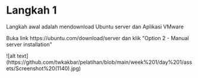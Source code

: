 <h1>Langkah 1</h1>
Langkah awal adalah mendownload Ubuntu server dan Aplikasi VMware <p>
Buka link https://ubuntu.com/download/server dan klik "Option 2 - Manual server installation"<p>
![alt text](https://github.com/twkakbar/pelatihan/blob/main/week%201/day%201/assets/Screenshot%20(1140).jpg)
